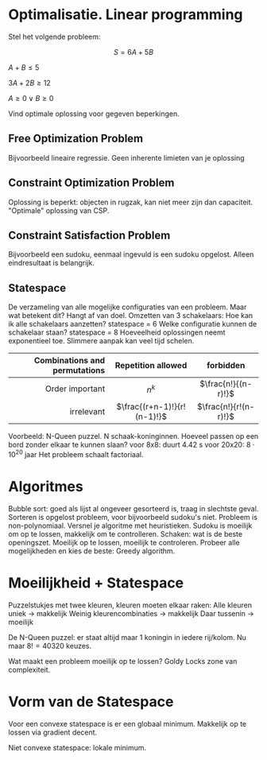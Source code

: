 # Optimalisatie. Linear programming
Stel het volgende probleem:

$$
S=6A+5B
$$

$A+B \le 5$

$3A+2B \ge 12$

$A \ge 0 \vee B \ge 0$

Vind optimale oplossing voor gegeven beperkingen.

## Free Optimization Problem
Bijvoorbeeld lineaire regressie. Geen inherente limieten van je oplossing
## Constraint Optimization Problem
Oplossing is beperkt: objecten in rugzak, kan niet meer zijn dan capaciteit. "Optimale" oplossing van CSP. 
## Constraint Satisfaction Problem
Bijvoorbeeld een sudoku, eenmaal ingevuld is een sudoku opgelost. Alleen eindresultaat is belangrijk. 

## Statespace
De verzameling van alle mogelijke configuraties van een probleem. Maar wat betekent dit? Hangt af van doel. 
Omzetten van 3 schakelaars:
Hoe kan ik alle schakelaars aanzetten? statespace = 6
Welke configuratie kunnen de schakelaar staan? statespace = 8
Hoeveelheid oplossingen neemt exponentieel toe. Slimmere aanpak kan veel tijd schelen.

Combinations and permutations  | Repetition allowed | forbidden
---:|:----:|:---:
Order important | $n ^{k}$| $\frac{n!}{(n-r)!}$
irrelevant |$\frac{(r+n-1)!}{r!(n-1)!}$|$\frac{n!}{r!(n-r)!}$

Voorbeeld: N-Queen puzzel. N schaak-koninginnen. Hoeveel passen op een bord zonder elkaar te kunnen slaan? 
voor 8x8: duurt 4.42 s
voor 20x20: $8\cdot 10^{20}$ jaar
Het probleem schaalt factoriaal.

# Algoritmes
Bubble sort: goed als lijst al ongeveer gesorteerd is, traag in slechtste geval. 
Sorteren is opgelost probleem, voor bijvoorbeeld sudoku's niet. Probleem is non-polynomiaal. 
Versnel je algoritme met heuristieken. 
Sudoku is moeilijk om op te lossen, makkelijk om te controlleren. 
Schaken: wat is de beste openingszet. Moeilijk op te lossen, moeilijk te controleren. 
Probeer alle mogelijkheden en kies de beste: Greedy algorithm.

# Moeilijkheid + Statespace
Puzzelstukjes met twee kleuren, kleuren moeten elkaar raken:
Alle kleuren uniek -> makkelijk
Weinig kleurencombinaties -> makkelijk
Daar tussenin -> moeilijk

De N-Queen puzzel: er staat altijd maar 1 koningin in iedere rij/kolom. Nu maar $8! = 40320$ keuzes.

Wat maakt een probleem moeilijk op te lossen? Goldy Locks zone van complexiteit.

# Vorm van de Statespace
Voor een convexe statespace is er een globaal minimum. Makkelijk op te lossen via gradient decent.

Niet convexe statespace: lokale minimum.
